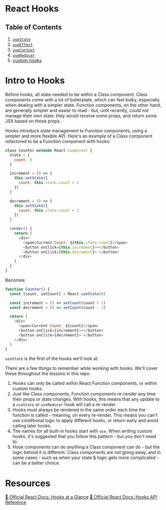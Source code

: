 # React Hooks

## Table of Contents

1. [`useState`](useState.md)
2. [`useEffect`](useEffect.md)
3. [`useContext`](useContext.md)
4. [`useReducer`](useReducer.md)
5. [custom hooks](customHooks.md)

# Intro to Hooks

Before hooks, all state needed to be within a Class component. Class components come with a lot of boilerplate, which can feel bulky, especially when dealing with a simpler state. Function components, on the other hand, are generally simpler and easier to read - but, until recently, could not manage their own state: they would receive some props, and return some JSX based on those props.

Hooks introduce state management to Function components, using a simpler and more flexible API. Here's an example of a Class component refactored to be a Function component with hooks:

```js
class Counter extends React.Component {
  state = {
    count: 0
  }

  increment = () => {
    this.setState({
      count: this.state.count + 1
    })
  }

  decrement = () => {
    this.setState({
      count: this.state.count + 1
    })
  }

  render() {
    return (
      <div>
        <span>Current Count: ${this.state.count}</span>
        <button onClick={this.increment}>+</button>
        <button onClick={this.decrement}>-</button>
      </div>
    )
  }
}
```

Becomes:

```js
function Counter() {
  const [count, setCount] = React.useState(0)

  const increment = () => setCount(count + 1)
  const decrement = () => setCount(count - 1)

  return (
    <div>
      <span>Current Count: ${count}</span>
      <button onClick={increment}>+</button>
      <button onClick={decrement}>-</button>
    </div>
  )
}
```

`useState` is the first of the hooks we'll look at.

There are a few things to remember while working with hooks. We'll cover these throughout the lessons in this repo:

1. Hooks can only be called within React Function components, or within custom hooks.
2. Just like Class components, Function components re-render any time their props or state changes. With hooks, this means that any update to a `useState` or `useReducer` hook will call a re-render.
3. Hooks must always be rendered in the same order each time the function is called - meaning, on every re-render. This means you can't use conditional logic to apply different hooks, or return early and avoid calling later hooks.
4. The names for all built-in hooks start with `use`. When writing custom hooks, it's suggested that you follow this pattern - but you don't need to.
5. Hook components can do anything a Class component can do - but the logic behind it is different. Class components are not going away, and in some cases - such as when your state & logic gets more complicated - can be a better choice.

# Resources

[📜 Official React Docs: Hooks at a Glance](https://reactjs.org/docs/hooks-overview.html)
[📜 Official React Docs: Hooks API Reference](https://reactjs.org/docs/hooks-reference.html)
